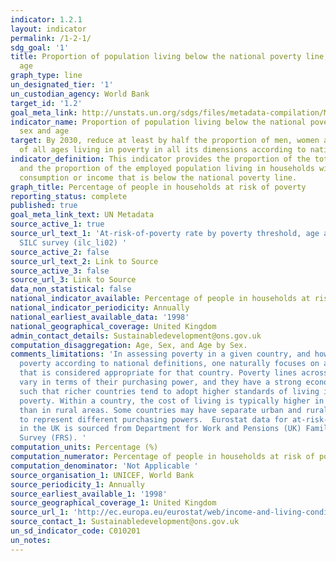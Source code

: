 ```yaml
---
indicator: 1.2.1
layout: indicator
permalink: /1-2-1/
sdg_goal: '1'
title: Proportion of population living below the national poverty line, by sex and
  age
graph_type: line
un_designated_tier: '1'
un_custodian_agency: World Bank
target_id: '1.2'
goal_meta_link: http://unstats.un.org/sdgs/files/metadata-compilation/Metadata-Goal-1.pdf
indicator_name: Proportion of population living below the national poverty line, by
  sex and age
target: By 2030, reduce at least by half the proportion of men, women and children
  of all ages living in poverty in all its dimensions according to national definitions
indicator_definition: This indicator provides the proportion of the total population
  and the proportion of the employed population living in households with per-capita
  consumption or income that is below the national poverty line.
graph_title: Percentage of people in households at risk of poverty
reporting_status: complete
published: true
goal_meta_link_text: UN Metadata
source_active_1: true
source_url_text_1: 'At-risk-of-poverty rate by poverty threshold, age and sex – EU
  SILC survey (ilc_li02) '
source_active_2: false
source_url_text_2: Link to Source
source_active_3: false
source_url_3: Link to Source
data_non_statistical: false
national_indicator_available: Percentage of people in households at risk of poverty
national_indicator_periodicity: Annually
national_earliest_available_data: '1998'
national_geographical_coverage: United Kingdom
admin_contact_details: Sustainabledevelopment@ons.gov.uk
computation_disaggregation: Age, Sex, and Age by Sex.
comments_limitations: 'In assessing poverty in a given country, and how best to reduce
  poverty according to national definitions, one naturally focuses on a poverty line
  that is considered appropriate for that country. Poverty lines across countries
  vary in terms of their purchasing power, and they have a strong economic gradient,
  such that richer countries tend to adopt higher standards of living in defining
  poverty. Within a country, the cost of living is typically higher in urban areas
  than in rural areas. Some countries may have separate urban and rural poverty lines
  to represent different purchasing powers.  Eurostat data for at-risk-of-poverty
  in the UK is sourced from Department for Work and Pensions (UK) Family Resources
  Survey (FRS). '
computation_units: Percentage (%)
computation_numerator: Percentage of people in households at risk of poverty
computation_denominator: 'Not Applicable '
source_organisation_1: UNICEF, World Bank
source_periodicity_1: Annually
source_earliest_available_1: '1998'
source_geographical_coverage_1: United Kingdom
source_url_1: 'http://ec.europa.eu/eurostat/web/income-and-living-conditions/data/database '
source_contact_1: Sustainabledevelopment@ons.gov.uk
un_sd_indicator_code: C010201
un_notes:
---
```



